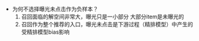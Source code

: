 - 为何不选择曝光未点击作为负样本？
  1. 召回面临的解空间非常大，曝光只是一小部分 大部分item是未曝光的 
  2. 召回作为整个推荐的入口，曝光未点击是下游过程（精排模型）中产生的 受精排模型bias影响